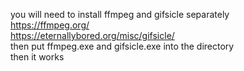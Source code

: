 you will need to install ffmpeg and gifsicle separately<br>
https://ffmpeg.org/<br>
https://eternallybored.org/misc/gifsicle/<br>
then put ffmpeg.exe and gifsicle.exe into the directory<br>
then it works
